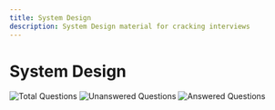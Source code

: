 ```yaml
---
title: System Design
description: System Design material for cracking interviews
---
```


# System Design

![Total Questions](https://img.shields.io/badge/Total%20Questions-0-blue?style=flat&labelColor=black&color=blue)
![Unanswered Questions](https://img.shields.io/badge/Unanswered%20Questions-0-blue?style=flat&labelColor=black&color=yellow)
![Answered Questions](https://img.shields.io/badge/Answered%20Questions-0-blue?style=flat&labelColor=black&color=success)